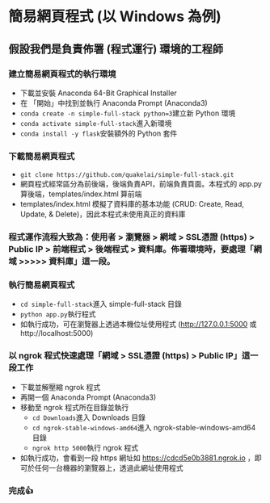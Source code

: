 # 簡易網頁程式 (以 Windows 為例)
## 假設我們是負責佈署 (程式運行) 環境的工程師
### 建立簡易網頁程式的執行環境
  * 下載並安裝 Anaconda 64-Bit Graphical Installer
  * 在 「開始」中找到並執行 Anaconda Prompt (Anaconda3)
  * `conda create -n simple-full-stack python=3`建立新 Python 環境
  * `conda activate simple-full-stack`進入新環境
  * `conda install -y flask`安裝額外的 Python 套件
### 下載簡易網頁程式
  * `git clone https://github.com/quakelai/simple-full-stack.git`
  * 網頁程式經常區分為前後端，後端負責API，前端負責頁面。本程式的 app.py 算後端，templates/index.html 算前端
  * templates/index.html 模擬了資料庫的基本功能 (CRUD: Create, Read, Update, & Delete)，因此本程式未使用真正的資料庫
### 程式運作流程大致為：使用者 > 瀏覽器 > 網域 > SSL憑證 (https) > Public IP > 前端程式 > 後端程式 > 資料庫。佈署環境時，要處理「網域 >>>>> 資料庫」這一段。
### 執行簡易網頁程式
  * `cd simple-full-stack`進入 simple-full-stack 目錄
  * `python app.py`執行程式
  * 如執行成功，可在瀏覽器上透過本機位址使用程式 (http://127.0.0.1:5000 或 http://localhost:5000)
### 以 ngrok 程式快速處理「網域 > SSL憑證 (https) > Public IP」這一段工作
  * 下載並解壓縮 ngrok 程式
  * 再開一個 Anaconda Prompt (Anaconda3)
  * 移動至 ngrok 程式所在目錄並執行
    * `cd Downloads`進入 Downloads 目錄
    * `cd ngrok-stable-windows-amd64`進入 ngrok-stable-windows-amd64 目錄
    * `ngrok http 5000`執行 ngrok 程式
  * 如執行成功，會看到一段 https 網址如 https://cdcd5e0b3881.ngrok.io ，即可於任何一台機器的瀏覽器上，透過此網址使用程式
### 完成👍
